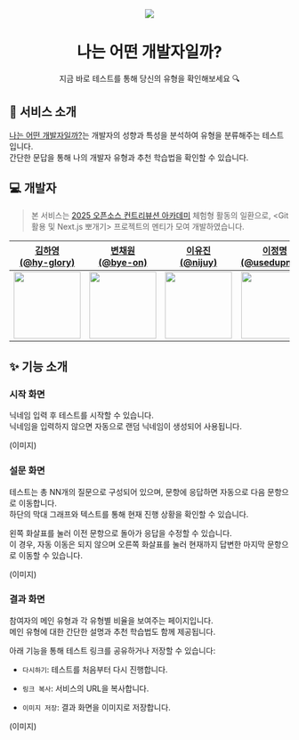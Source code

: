 <div align="center">
   <img src="url" />
   <h1 style="border-bottom:none;">나는 어떤 개발자일까?</h1>
   <p>지금 바로 테스트를 통해 당신의 유형을 확인해보세요 🔍</p>
</div>

## 🎯 서비스 소개

[나는 어떤 개발자일까?](https://dev-type-test.vercel.app/)는 개발자의 성향과 특성을 분석하여 유형을 분류해주는 테스트입니다.<br/>
간단한 문답을 통해 나의 개발자 유형과 추천 학습법을 확인할 수 있습니다.

## 💻 개발자

> 본 서비스는 [2025 오픈소스 컨트리뷰션 아카데미](https://www.contribution.ac/) 체험형 활동의 일환으로,
> <Git 활용 및 Next.js 뽀개기> 프로젝트의 멘티가 모여 개발하였습니다.

|              [김하영<br/>(@hy-glory)](https://github.com/hy-glory)              |                [변채원<br/>(@bye-on)](https://github.com/bye-on)                |                [이유진<br/>(@nijuy)](https://github.com/nijuy)                 |           [이정명<br/>(@usedupnote)](https://github.com/usedupnote)            |             [황남준<br/>(@namjun12)](https://github.com/namjun12)              |
| :-----------------------------------------------------------------------------: | :-----------------------------------------------------------------------------: | :----------------------------------------------------------------------------: | :----------------------------------------------------------------------------: | :----------------------------------------------------------------------------: |
| <img src="https://avatars.githubusercontent.com/u/197868891?v=4" width="120" /> | <img src="https://avatars.githubusercontent.com/u/123866834?v=4" width="120" /> | <img src="https://avatars.githubusercontent.com/u/87255462?v=4" width="120" /> | <img src="https://avatars.githubusercontent.com/u/59154924?v=4" width="120" /> | <img src="https://avatars.githubusercontent.com/u/87626510?v=4" width="120" /> |

## ✨ 기능 소개

### 시작 화면

닉네임 입력 후 테스트를 시작할 수 있습니다.<br/>
닉네임을 입력하지 않으면 자동으로 랜덤 닉네임이 생성되어 사용됩니다.

(이미지)

### 설문 화면

테스트는 총 NN개의 질문으로 구성되어 있으며, 문항에 응답하면 자동으로 다음 문항으로 이동합니다.<br/>
하단의 막대 그래프와 텍스트를 통해 현재 진행 상황을 확인할 수 있습니다.

왼쪽 화살표를 눌러 이전 문항으로 돌아가 응답을 수정할 수 있습니다.<br/>
이 경우, 자동 이동은 되지 않으며 오른쪽 화살표를 눌러 현재까지 답변한 마지막 문항으로 이동할 수 있습니다.

(이미지)

### 결과 화면

참여자의 메인 유형과 각 유형별 비율을 보여주는 페이지입니다.<br/>
메인 유형에 대한 간단한 설명과 추천 학습법도 함께 제공됩니다.

아래 기능을 통해 테스트 링크를 공유하거나 저장할 수 있습니다:

- `다시하기`: 테스트를 처음부터 다시 진행합니다.

- `링크 복사`: 서비스의 URL을 복사합니다.

- `이미지 저장`: 결과 화면을 이미지로 저장합니다.

(이미지)
